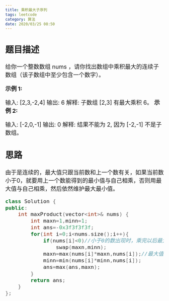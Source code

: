 ```yaml
---
title: 乘积最大子序列
tags: leetcode
category: 算法
date: 2020/03/25 08:50
---
```


<font size=4>

## 题目描述

给你一个整数数组 nums ，请你找出数组中乘积最大的连续子数组（该子数组中至少包含一个数字）。

 

**示例 1:**

输入: [2,3,-2,4]
输出: 6
解释: 子数组 [2,3] 有最大乘积 6。
**示例 2:**

输入: [-2,0,-1]
输出: 0
解释: 结果不能为 2, 因为 [-2,-1] 不是子数组。

## 思路

由于是连续的，最大值只跟当前数和上一个数有关，如果当前数小于0，就要用上一个数能得到的最小值与自己相乘，否则用最大值与自己相乘，然后依然维护最大最小值。

```c++
class Solution {
public:
    int maxProduct(vector<int>& nums) {
        int maxn=1,minn=1;
        int ans=-0x3f3f3f3f;
        for(int i=0;i<nums.size();i++){
            if(nums[i]<0)//小于0的数出现时，乘完以后最大值最小值会互换
                swap(maxn,minn);
            maxn=max(nums[i]*maxn,nums[i]);//最大值不是上一个的最大值乘上现在，就是现在
            minn=min(nums[i]*minn,nums[i]);
            ans=max(ans,maxn);
        }
        return ans;
    }
};
```

